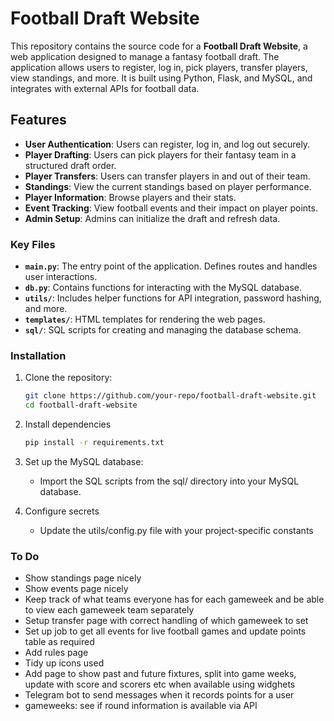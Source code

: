 # Football Draft Website

This repository contains the source code for a **Football Draft Website**, a web application designed to manage a fantasy football draft. The application allows users to register, log in, pick players, transfer players, view standings, and more. It is built using Python, Flask, and MySQL, and integrates with external APIs for football data.

## Features

- **User Authentication**: Users can register, log in, and log out securely.
- **Player Drafting**: Users can pick players for their fantasy team in a structured draft order.
- **Player Transfers**: Users can transfer players in and out of their team.
- **Standings**: View the current standings based on player performance.
- **Player Information**: Browse players and their stats.
- **Event Tracking**: View football events and their impact on player points.
- **Admin Setup**: Admins can initialize the draft and refresh data.

### Key Files

- **`main.py`**: The entry point of the application. Defines routes and handles user interactions.
- **`db.py`**: Contains functions for interacting with the MySQL database.
- **`utils/`**: Includes helper functions for API integration, password hashing, and more.
- **`templates/`**: HTML templates for rendering the web pages.
- **`sql/`**: SQL scripts for creating and managing the database schema.

### Installation

1. Clone the repository:
   ```bash
   git clone https://github.com/your-repo/football-draft-website.git
   cd football-draft-website
   ```

2. Install dependencies
   ```bash
   pip install -r requirements.txt
   ```

3. Set up the MySQL database:
   - Import the SQL scripts from the sql/ directory into your MySQL database.

4. Configure secrets
   - Update the utils/config.py file with your project-specific constants

### To Do

- Show standings page nicely
- Show events page nicely
- Keep track of what teams everyone has for each gameweek and be able to view each gameweek team separately
- Setup transfer page with correct handling of which gameweek to set
- Set up job to get all events for live football games and update points table as required
- Add rules page
- Tidy up icons used
- Add page to show past and future fixtures, split into game weeks, update with score and scorers etc when available using widghets
- Telegram bot to send messages when it records points for a user
- gameweeks: see if round information is available via API